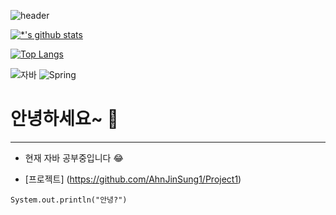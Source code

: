 ![header](https://capsule-render.vercel.app/api?type=egg&color=auto&height=300&section=header&text=깃허브%20특강&fontSize=90&animation&=scaleIncolor=##40AEF0&)

[![*'s github stats](https://github-readme-stats.vercel.app/api?username=ahnjinsung1&show_icons=true&theme=radical)](https://github.com/깃허브아이디)

[![Top Langs](https://github-readme-stats.vercel.app/api/top-langs/?username=ahnjinsung1)](https://github.com/깃허브아이디/github-readme-stats)

![자바](https://img.shields.io/badge/-자바-007396?style=flat&logo=Java&logoColor=ffffff)
![Spring](https://img.shields.io/badge/-Spring-6DB33F?style=for-the-badge&logo=Spring&logoColor=white)
​


# **안녕하세요~** 👋

---

* 현재 자바 공부중입니다 :joy:<br>


- [프로젝트] (https://github.com/AhnJinSung1/Project1) <br>
```
System.out.println("안녕?")
```



